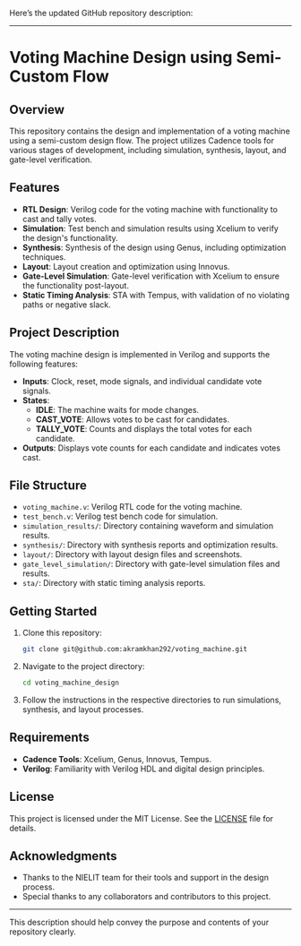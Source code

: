 Here’s the updated GitHub repository description:

---

# Voting Machine Design using Semi-Custom Flow

## Overview
This repository contains the design and implementation of a voting machine using a semi-custom design flow. The project utilizes Cadence tools for various stages of development, including simulation, synthesis, layout, and gate-level verification.

## Features
- **RTL Design**: Verilog code for the voting machine with functionality to cast and tally votes.
- **Simulation**: Test bench and simulation results using Xcelium to verify the design's functionality.
- **Synthesis**: Synthesis of the design using Genus, including optimization techniques.
- **Layout**: Layout creation and optimization using Innovus.
- **Gate-Level Simulation**: Gate-level verification with Xcelium to ensure the functionality post-layout.
- **Static Timing Analysis**: STA with Tempus, with validation of no violating paths or negative slack.

## Project Description
The voting machine design is implemented in Verilog and supports the following features:
- **Inputs**: Clock, reset, mode signals, and individual candidate vote signals.
- **States**:
  - **IDLE**: The machine waits for mode changes.
  - **CAST_VOTE**: Allows votes to be cast for candidates.
  - **TALLY_VOTE**: Counts and displays the total votes for each candidate.
- **Outputs**: Displays vote counts for each candidate and indicates votes cast.

## File Structure
- `voting_machine.v`: Verilog RTL code for the voting machine.
- `test_bench.v`: Verilog test bench code for simulation.
- `simulation_results/`: Directory containing waveform and simulation results.
- `synthesis/`: Directory with synthesis reports and optimization results.
- `layout/`: Directory with layout design files and screenshots.
- `gate_level_simulation/`: Directory with gate-level simulation files and results.
- `sta/`: Directory with static timing analysis reports.

## Getting Started
1. Clone this repository:
   ```bash
   git clone git@github.com:akramkhan292/voting_machine.git
   ```
2. Navigate to the project directory:
   ```bash
   cd voting_machine_design
   ```
3. Follow the instructions in the respective directories to run simulations, synthesis, and layout processes.

## Requirements
- **Cadence Tools**: Xcelium, Genus, Innovus, Tempus.
- **Verilog**: Familiarity with Verilog HDL and digital design principles.

## License
This project is licensed under the MIT License. See the [LICENSE](LICENSE) file for details.

## Acknowledgments
- Thanks to the NIELIT team for their tools and support in the design process.
- Special thanks to any collaborators and contributors to this project.

---

This description should help convey the purpose and contents of your repository clearly.

